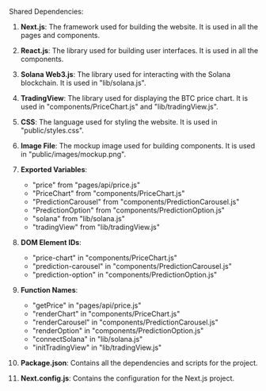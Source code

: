 Shared Dependencies:

1. **Next.js**: The framework used for building the website. It is used in all the pages and components.

2. **React.js**: The library used for building user interfaces. It is used in all the components.

3. **Solana Web3.js**: The library used for interacting with the Solana blockchain. It is used in "lib/solana.js".

4. **TradingView**: The library used for displaying the BTC price chart. It is used in "components/PriceChart.js" and "lib/tradingView.js".

5. **CSS**: The language used for styling the website. It is used in "public/styles.css".

6. **Image File**: The mockup image used for building components. It is used in "public/images/mockup.png".

7. **Exported Variables**: 
   - "price" from "pages/api/price.js"
   - "PriceChart" from "components/PriceChart.js"
   - "PredictionCarousel" from "components/PredictionCarousel.js"
   - "PredictionOption" from "components/PredictionOption.js"
   - "solana" from "lib/solana.js"
   - "tradingView" from "lib/tradingView.js"

8. **DOM Element IDs**: 
   - "price-chart" in "components/PriceChart.js"
   - "prediction-carousel" in "components/PredictionCarousel.js"
   - "prediction-option" in "components/PredictionOption.js"

9. **Function Names**: 
   - "getPrice" in "pages/api/price.js"
   - "renderChart" in "components/PriceChart.js"
   - "renderCarousel" in "components/PredictionCarousel.js"
   - "renderOption" in "components/PredictionOption.js"
   - "connectSolana" in "lib/solana.js"
   - "initTradingView" in "lib/tradingView.js"

10. **Package.json**: Contains all the dependencies and scripts for the project.

11. **Next.config.js**: Contains the configuration for the Next.js project.
